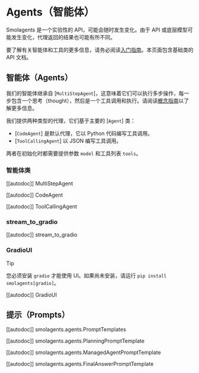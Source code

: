 # Agents（智能体）

<Tip warning={true}>

Smolagents 是一个实验性的 API，可能会随时发生变化。由于 API 或底层模型可能发生变化，代理返回的结果也可能有所不同。

</Tip>

要了解有关智能体和工具的更多信息，请务必阅读[入门指南](../index)。本页面包含基础类的 API 文档。

## 智能体（Agents）

我们的智能体继承自 [`MultiStepAgent`]，这意味着它们可以执行多步操作，每一步包含一个思考（thought），然后是一个工具调用和执行。请阅读[概念指南](../conceptual_guides/react)以了解更多信息。

我们提供两种类型的代理，它们基于主要的 [`Agent`] 类：
  - [`CodeAgent`] 是默认代理，它以 Python 代码编写工具调用。
  - [`ToolCallingAgent`] 以 JSON 编写工具调用。

两者在初始化时都需要提供参数 `model` 和工具列表 `tools`。

### 智能体类

[[autodoc]] MultiStepAgent

[[autodoc]] CodeAgent

[[autodoc]] ToolCallingAgent

### stream_to_gradio

[[autodoc]] stream_to_gradio

### GradioUI

> [!TIP]
> 您必须安装 `gradio` 才能使用 UI。如果尚未安装，请运行 `pip install smolagents[gradio]`。

[[autodoc]] GradioUI

## 提示（Prompts）

[[autodoc]] smolagents.agents.PromptTemplates

[[autodoc]] smolagents.agents.PlanningPromptTemplate

[[autodoc]] smolagents.agents.ManagedAgentPromptTemplate

[[autodoc]] smolagents.agents.FinalAnswerPromptTemplate
